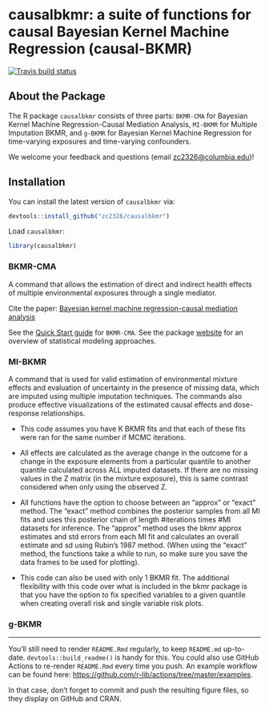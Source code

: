 
<!-- README.md is generated from README.Rmd. Please edit that file -->

# causalbkmr: a suite of functions for causal Bayesian Kernel Machine Regression (causal-BKMR)

<!-- badges: start -->

[![Travis build
status](https://travis-ci.com/zc2326/causalbkmr.svg?branch=master)](https://travis-ci.com/zc2326/causalbkmr)
<!-- badges: end -->

## About the Package

The R package `causalbkmr` consists of three parts: `BKMR-CMA` for
Bayesian Kernel Machine Regression-Causal Mediation Analysis, `MI-BKMR`
for Multiple Imputation BKMR, and `g-BKMR` for Bayesian Kernel Machine
Regression for time-varying exposures and time-varying confounders.

We welcome your feedback and questions (email <zc2326@columbia.edu>)!

## Installation

You can install the latest version of `causalbkmr` via:

``` r
devtools::install_github("zc2326/causalbkmr")
```

Load `causalbkmr`:

``` r
library(causalbkmr) 
```

### BKMR-CMA

A command that allows the estimation of direct and indirect health
effects of multiple environmental exposures through a single mediator.

Cite the paper: [Bayesian kernel machine regression-causal mediation
analysis](https://onlinelibrary.wiley.com/doi/full/10.1002/sim.9255?casa_token=lf0hlEtqtjgAAAAA%3AyPLEllmuJGIeEN9ZMIr7kT33RjXQmjiLbUq4JjqfI5dxlSvkdeVjzkEiOqG9Rbh70Frxe3ONzA2aql8)

See the [Quick Start
guide](https://zc2326.github.io/causalbkmr/articles/BKMRCMA_QuickStart.html)
for `BKMR-CMA`. See the package
[website](https://zc2326.github.io/causalbkmr/articles/BKMRCMA_method_overview.html)
for an overview of statistical modeling approaches.

### MI-BKMR

A command that is used for valid estimation of environmental mixture
effects and evaluation of uncertainty in the presence of missing data,
which are imputed using multiple imputation techniques. The commands
also produce effective visualizations of the estimated causal effects
and dose-response relationships.

-   This code assumes you have K BKMR fits and that each of these fits
    were ran for the same number if MCMC iterations.

-   All effects are calculated as the average change in the outcome for
    a change in the exposure elements from a particular quantile to
    another quantile calculated across ALL imputed datasets. If there
    are no missing values in the Z matrix (in the mixture exposure),
    this is same contrast considered when only using the observed Z.  

-   All functions have the option to choose between an “approx” or
    “exact” method. The “exact” method combines the posterior samples
    from all MI fits and uses this posterior chain of length
    \#iterations times \#MI datasets for inference. The “approx” method
    uses the bkmr approx estimates and std errors from each MI fit and
    calculates an overall estimate and sd using Rubin’s 1987 method.
    (When using the “exact” method, the functions take a while to run,
    so make sure you save the data frames to be used for plotting).

-   This code can also be used with only 1 BKMR fit. The additional
    flexibility with this code over what is included in the bkmr package
    is that you have the option to fix specified variables to a given
    quantile when creating overall risk and single variable risk plots.

### g-BKMR

------------------------------------------------------------------------

You’ll still need to render `README.Rmd` regularly, to keep `README.md`
up-to-date. `devtools::build_readme()` is handy for this. You could also
use GitHub Actions to re-render `README.Rmd` every time you push. An
example workflow can be found here:
<https://github.com/r-lib/actions/tree/master/examples>.

In that case, don’t forget to commit and push the resulting figure
files, so they display on GitHub and CRAN.
